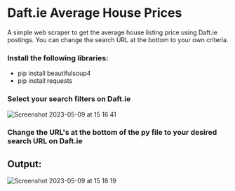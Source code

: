 # Daft.ie Average House Prices

A simple web scraper to get the average house listing price using Daft.ie postings. 
You can change the search URL at the bottom to your own criteria.

### Install the following libraries:
- pip install beautifulsoup4
- pip install requests

### Select your search filters on Daft.ie
![Screenshot 2023-05-09 at 15 16 41](https://github.com/ShaneFoley/daftScraper/assets/46932763/d6d429ff-0725-4b05-87de-c1ea88bac85b)

### Change the URL's at the bottom of the py file to your desired search URL on Daft.ie

## Output:
![Screenshot 2023-05-09 at 15 18 19](https://github.com/ShaneFoley/daftScraper/assets/46932763/a3a64275-7626-4902-8b13-ad321b5cf544)
